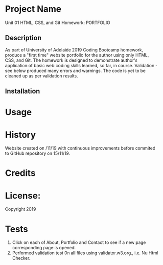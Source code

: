 # Project Name  
Unit 01 HTML, CSS, and Git Homework: PORTFOLIO

## Description   
As part of University of Adelaide 2019 Coding Bootcamp homework, produce a "first time" website portfolio for the author using only HTML, CSS, and Git. The homework is designed to demonstrate author's application of basic web coding skills learned, so far, in course. Validation - see below produced many errors and warnings. The code is yet to be cleaned up as per validation results.

## Installation

# Usage

# History  
Website created  on /11/19 with continuous improvements before commited to GitHub repository on 15/11/19. 

# Credits   

# License:  
Copyright 2019
 
# Tests
1. Click on each of About, Portfolio and Contact to see if a new page corresponding page is opened.
2. Performed validation test 0n all files using validator.w3.org., i.e. Nu Html Checker.


